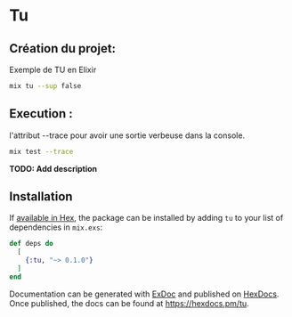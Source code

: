 # Tu

## Création du projet:

Exemple de TU en Elixir

```bash
mix tu --sup false
```

## Execution :

l'attribut --trace pour avoir une sortie verbeuse dans la console.

```bash
mix test --trace
```

**TODO: Add description**

## Installation

If [available in Hex](https://hex.pm/docs/publish), the package can be installed by adding `tu` to your list of dependencies in `mix.exs`:

```elixir
def deps do
  [
    {:tu, "~> 0.1.0"}
  ]
end
```

Documentation can be generated with [ExDoc](https://github.com/elixir-lang/ex_doc) and published on [HexDocs](https://hexdocs.pm). Once
published, the docs can be found at <https://hexdocs.pm/tu>.
